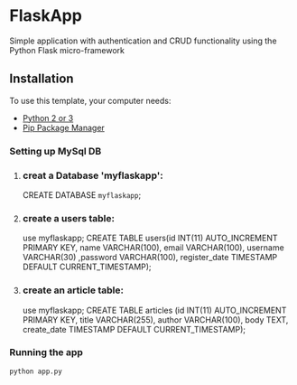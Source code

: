 # FlaskApp

Simple application with authentication and CRUD functionality using the Python Flask micro-framework

## Installation

To use this template, your computer needs:

- [Python 2 or 3](https://python.org)
- [Pip Package Manager](https://pypi.python.org/pypi)

### Setting up MySql DB

1. ### creat a Database 'myflaskapp':
   CREATE DATABASE `myflaskapp`;

2. ### create a users table:
   use myflaskapp;
   CREATE TABLE users(id INT(11) AUTO_INCREMENT PRIMARY KEY, name VARCHAR(100), email VARCHAR(100), username VARCHAR(30) ,password VARCHAR(100), register_date TIMESTAMP DEFAULT CURRENT_TIMESTAMP);

3. ### create an article table:
   use myflaskapp;
   CREATE TABLE articles (id INT(11) AUTO_INCREMENT PRIMARY KEY, title VARCHAR(255), author VARCHAR(100), body TEXT, create_date TIMESTAMP DEFAULT CURRENT_TIMESTAMP);

### Running the app

```bash
python app.py
```

